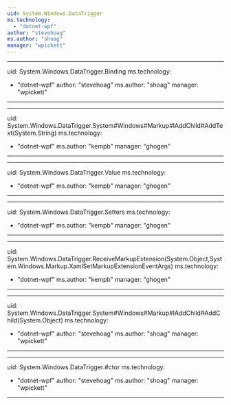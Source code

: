 ```yaml
---
uid: System.Windows.DataTrigger
ms.technology: 
  - "dotnet-wpf"
author: "stevehoag"
ms.author: "shoag"
manager: "wpickett"
---
```


---
uid: System.Windows.DataTrigger.Binding
ms.technology: 
  - "dotnet-wpf"
author: "stevehoag"
ms.author: "shoag"
manager: "wpickett"
---

---
uid: System.Windows.DataTrigger.System#Windows#Markup#IAddChild#AddText(System.String)
ms.technology: 
  - "dotnet-wpf"
ms.author: "kempb"
manager: "ghogen"
---

---
uid: System.Windows.DataTrigger.Value
ms.technology: 
  - "dotnet-wpf"
ms.author: "kempb"
manager: "ghogen"
---

---
uid: System.Windows.DataTrigger.Setters
ms.technology: 
  - "dotnet-wpf"
ms.author: "kempb"
manager: "ghogen"
---

---
uid: System.Windows.DataTrigger.ReceiveMarkupExtension(System.Object,System.Windows.Markup.XamlSetMarkupExtensionEventArgs)
ms.technology: 
  - "dotnet-wpf"
ms.author: "kempb"
manager: "ghogen"
---

---
uid: System.Windows.DataTrigger.System#Windows#Markup#IAddChild#AddChild(System.Object)
ms.technology: 
  - "dotnet-wpf"
author: "stevehoag"
ms.author: "shoag"
manager: "wpickett"
---

---
uid: System.Windows.DataTrigger.#ctor
ms.technology: 
  - "dotnet-wpf"
author: "stevehoag"
ms.author: "shoag"
manager: "wpickett"
---
